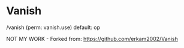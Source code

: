 # Vanish
/vanish (perm: vanish.use) default: op

NOT MY WORK - Forked from: https://github.com/erkam2002/Vanish
